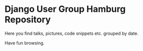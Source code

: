 # Django User Group Hamburg Repository

Here you find talks, pictures, code snippets etc. grouped by date.

Have fun browsing.
